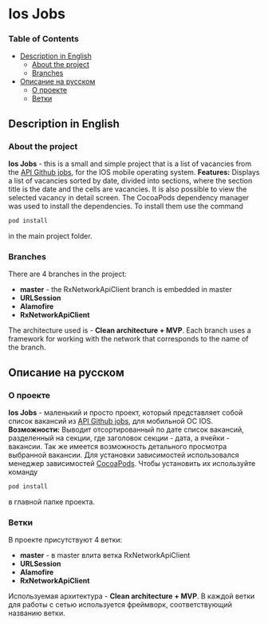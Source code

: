 # Ios Jobs
### Table of Contents
- [Description in English](#Description-in-English)
    - [About the project](#About-the-project)
    - [Branches](#Branches)
- [Описание на русском](#Описание-на-русском)
  - [О проекте](#О-проекте)
  - [Ветки](#Ветки)

## Description in English

### About the project
**Ios Jobs** - this is a small and simple project that is a list of vacancies from the [API Github jobs](https://jobs.github.com/api), for the IOS mobile operating system.
**Features:** Displays a list of vacancies sorted by date, divided into sections, where the section title is the date and the cells are vacancies. It is also possible to view the selected vacancy in detail screen.
The CocoaPods dependency manager was used to install the dependencies. To install them use the command
```ruby
pod install
```
in the main project folder.
### Branches
There are 4 branches in the project:
- **master** - the RxNetworkApiClient branch is embedded in master
- **URLSession**
- **Alamofire**
- **RxNetworkApiClient**

The architecture used is - **Clean architecture + MVP**. Each branch uses a framework for working with the network that corresponds to the name of the branch.
## Описание на русском

### О проекте
**Ios Jobs** - маленький и просто проект, который представляет собой список вакансий из [API Github jobs](https://jobs.github.com/api), для мобильной ОС IOS.
**Возможности:** Выводит отсортированный по дате список вакансий, разделенный на секции, где заголовок секции - дата, а ячейки - вакансии. Так же имеется возможность детального просмотра выбранной вакансии.
Для установки зависимостей использовался менеджер зависимостей [CocoaPods](https://cocoapods.org). Чтобы установить их используйте команду
```ruby
pod install
```
в главной папке проекта.
### Ветки
В проекте присутствуют 4 ветки:
- **master** - в master влита ветка RxNetworkApiClient
- **URLSession**
- **Alamofire**
- **RxNetworkApiClient**

Используемая архитектура - **Clean architecture + MVP**. В каждой ветки для работы с сетью используется фреймворк, соответствующий названию ветки.
